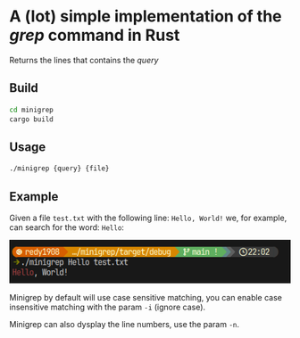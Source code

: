 # A (lot) simple implementation of the *grep* command in Rust

Returns the lines that contains the *query*

## Build

```sh
cd minigrep
cargo build
```

## Usage

```sh
./minigrep {query} {file}
```

## Example

Given a file `test.txt` with the following line: `Hello, World!` we, for example, can search for the word: `Hello`: 

<img src="images/example.png" alt="example">

Minigrep by default will use case sensitive matching, you can enable case insensitive matching with the param `-i` (ignore case).

Minigrep can also dysplay the line numbers, use the param `-n`.
